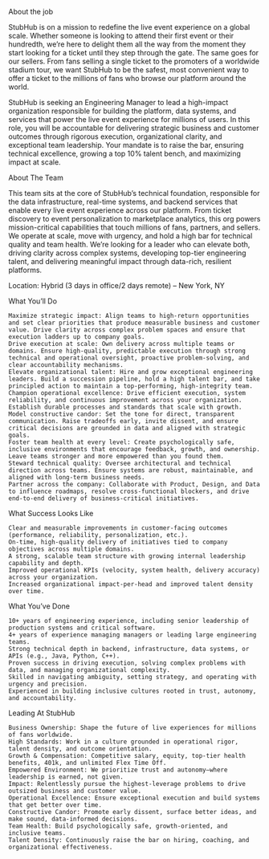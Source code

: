 About the job

StubHub is on a mission to redefine the live event experience on a global scale. Whether someone is looking to attend their first event or their hundredth, we’re here to delight them all the way from the moment they start looking for a ticket until they step through the gate. The same goes for our sellers. From fans selling a single ticket to the promoters of a worldwide stadium tour, we want StubHub to be the safest, most convenient way to offer a ticket to the millions of fans who browse our platform around the world.

StubHub is seeking an Engineering Manager to lead a high-impact organization responsible for building the platform, data systems, and services that power the live event experience for millions of users. In this role, you will be accountable for delivering strategic business and customer outcomes through rigorous execution, organizational clarity, and exceptional team leadership. Your mandate is to raise the bar, ensuring technical excellence, growing a top 10% talent bench, and maximizing impact at scale.

About The Team

This team sits at the core of StubHub’s technical foundation, responsible for the data infrastructure, real-time systems, and backend services that enable every live event experience across our platform. From ticket discovery to event personalization to marketplace analytics, this org powers mission-critical capabilities that touch millions of fans, partners, and sellers. We operate at scale, move with urgency, and hold a high bar for technical quality and team health. We’re looking for a leader who can elevate both, driving clarity across complex systems, developing top-tier engineering talent, and delivering meaningful impact through data-rich, resilient platforms.

Location: Hybrid (3 days in office/2 days remote) – New York, NY 

What You’ll Do

    Maximize strategic impact: Align teams to high-return opportunities and set clear priorities that produce measurable business and customer value. Drive clarity across complex problem spaces and ensure that execution ladders up to company goals. 
    Drive execution at scale: Own delivery across multiple teams or domains. Ensure high-quality, predictable execution through strong technical and operational oversight, proactive problem-solving, and clear accountability mechanisms. 
    Elevate organizational talent: Hire and grow exceptional engineering leaders. Build a succession pipeline, hold a high talent bar, and take principled action to maintain a top-performing, high-integrity team. 
    Champion operational excellence: Drive efficient execution, system reliability, and continuous improvement across your organization. Establish durable processes and standards that scale with growth. 
    Model constructive candor: Set the tone for direct, transparent communication. Raise tradeoffs early, invite dissent, and ensure critical decisions are grounded in data and aligned with strategic goals. 
    Foster team health at every level: Create psychologically safe, inclusive environments that encourage feedback, growth, and ownership. Leave teams stronger and more empowered than you found them. 
    Steward technical quality: Oversee architectural and technical direction across teams. Ensure systems are robust, maintainable, and aligned with long-term business needs. 
    Partner across the company: Collaborate with Product, Design, and Data to influence roadmaps, resolve cross-functional blockers, and drive end-to-end delivery of business-critical initiatives. 

What Success Looks Like

    Clear and measurable improvements in customer-facing outcomes (performance, reliability, personalization, etc.). 
    On-time, high-quality delivery of initiatives tied to company objectives across multiple domains. 
    A strong, scalable team structure with growing internal leadership capability and depth. 
    Improved operational KPIs (velocity, system health, delivery accuracy) across your organization. 
    Increased organizational impact-per-head and improved talent density over time. 

What You’ve Done

    10+ years of engineering experience, including senior leadership of production systems and critical software. 
    4+ years of experience managing managers or leading large engineering teams. 
    Strong technical depth in backend, infrastructure, data systems, or APIs (e.g., Java, Python, C++). 
    Proven success in driving execution, solving complex problems with data, and managing organizational complexity. 
    Skilled in navigating ambiguity, setting strategy, and operating with urgency and precision. 
    Experienced in building inclusive cultures rooted in trust, autonomy, and accountability. 

Leading At StubHub

    Business Ownership: Shape the future of live experiences for millions of fans worldwide. 
    High Standards: Work in a culture grounded in operational rigor, talent density, and outcome orientation. 
    Growth & Compensation: Competitive salary, equity, top-tier health benefits, 401k, and unlimited Flex Time Off. 
    Empowered Environment: We prioritize trust and autonomy—where leadership is earned, not given. 
    Impact: Relentlessly pursue the highest-leverage problems to drive outsized business and customer value. 
    Operational Excellence: Ensure exceptional execution and build systems that get better over time. 
    Constructive Candor: Promote early dissent, surface better ideas, and make sound, data-informed decisions. 
    Team Health: Build psychologically safe, growth-oriented, and inclusive teams. 
    Talent Density: Continuously raise the bar on hiring, coaching, and organizational effectiveness. 

